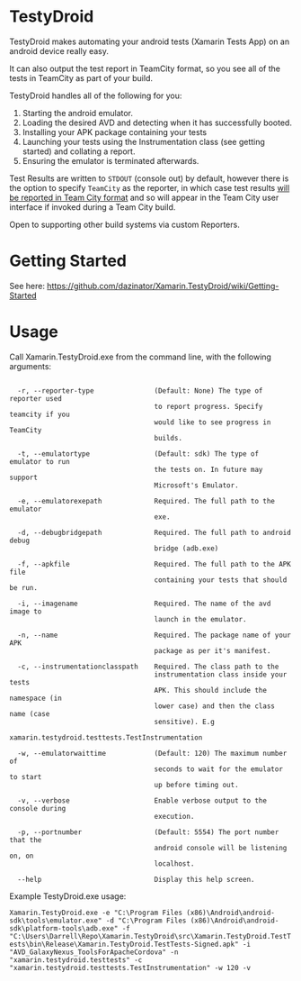 # TestyDroid

TestyDroid makes automating your android tests (Xamarin Tests App) on an android device really easy.

It can also output the test report in TeamCity format, so you see all of the tests in TeamCity as part of your build.

TestyDroid handles all of the following for you:

1. Starting the android emulator.
2. Loading the desired AVD and detecting when it has successfully booted.
4. Installing your APK package containing your tests
5. Launching your tests using the Instrumentation class (see getting started) and collating a report.
6. Ensuring the emulator is terminated afterwards.


Test Results are written to `STDOUT` (console out) by default, however there is the option to specify `TeamCity` as the reporter, in which case test results [will be reported in Team City format](https://confluence.jetbrains.com/display/TCD65/Build+Script+Interaction+with+TeamCity) and so will appear in the Team City user interface if invoked during a Team City build.

Open to supporting other build systems via custom Reporters.

# Getting Started

See here: https://github.com/dazinator/Xamarin.TestyDroid/wiki/Getting-Started

# Usage

Call Xamarin.TestyDroid.exe from the command line, with the following arguments:

```

  -r, --reporter-type               (Default: None) The type of reporter used
                                    to report progress. Specify teamcity if you
                                    would like to see progress in TeamCity
                                    builds.

  -t, --emulatortype                (Default: sdk) The type of emulator to run
                                    the tests on. In future may support
                                    Microsoft's Emulator.

  -e, --emulatorexepath             Required. The full path to the emulator
                                    exe.

  -d, --debugbridgepath             Required. The full path to android debug
                                    bridge (adb.exe)

  -f, --apkfile                     Required. The full path to the APK file
                                    containing your tests that should be run.

  -i, --imagename                   Required. The name of the avd image to
                                    launch in the emulator.

  -n, --name                        Required. The package name of your APK
                                    package as per it's manifest.

  -c, --instrumentationclasspath    Required. The class path to the
                                    instrumentation class inside your tests
                                    APK. This should include the namespace (in
                                    lower case) and then the class name (case
                                    sensitive). E.g
                                    xamarin.testydroid.testtests.TestInstrumentation

  -w, --emulatorwaittime            (Default: 120) The maximum number of
                                    seconds to wait for the emulator to start
                                    up before timing out.

  -v, --verbose                     Enable verbose output to the console during
                                    execution.

  -p, --portnumber                  (Default: 5554) The port number that the
                                    android console will be listening on, on
                                    localhost.

  --help                            Display this help screen.

```

Example TestyDroid.exe usage:

`Xamarin.TestyDroid.exe -e "C:\Program Files (x86)\Android\android-sdk\tools\emulator.exe" -d "C:\Program Files (x86)\Android\android-sdk\platform-tools\adb.exe" -f "C:\Users\Darrell\Repo\Xamarin.TestyDroid\src\Xamarin.TestyDroid.TestTests\bin\Release\Xamarin.TestyDroid.TestTests-Signed.apk" -i "AVD_GalaxyNexus_ToolsForApacheCordova" -n "xamarin.testydroid.testtests" -c "xamarin.testydroid.testtests.TestInstrumentation" -w 120 -v`



